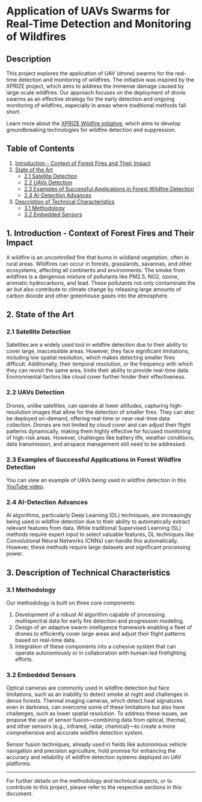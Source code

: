 # Application of UAVs Swarms for Real-Time Detection and Monitoring of Wildfires

## Description

This project explores the application of UAV (drone) swarms for the real-time detection and monitoring of wildfires. The initiative was inspired by the XPRIZE project, which aims to address the immense damage caused by large-scale wildfires. Our approach focuses on the deployment of drone swarms as an effective strategy for the early detection and ongoing monitoring of wildfires, especially in areas where traditional methods fall short.

Learn more about the [XPRIZE Wildfire initiative](https://www.xprize.org/prizes/wildfire), which aims to develop groundbreaking technologies for wildfire detection and suppression.

## Table of Contents

1. [Introduction - Context of Forest Fires and Their Impact](#introduction---context-of-forest-fires-and-their-impact)
2. [State of the Art](#state-of-the-art)
   - [2.1 Satellite Detection](#satellite-detection)
   - [2.2 UAVs Detection](#uavs-detection)
   - [2.3 Examples of Successful Applications in Forest Wildfire Detection](#examples-of-successful-applications-in-forest-wildfire-detection)
   - [2.4 AI-Detection Advances](#ai-detection-advances)
3. [Description of Technical Characteristics](#description-of-technical-characteristics)
   - [3.1 Methodology](#methodology)
   - [3.2 Embedded Sensors](#embedded-sensors)

## 1. Introduction - Context of Forest Fires and Their Impact

A wildfire is an uncontrolled fire that burns in wildland vegetation, often in rural areas. Wildfires can occur in forests, grasslands, savannas, and other ecosystems, affecting all continents and environments. The smoke from wildfires is a dangerous mixture of pollutants like PM2.5, NO2, ozone, aromatic hydrocarbons, and lead. These pollutants not only contaminate the air but also contribute to climate change by releasing large amounts of carbon dioxide and other greenhouse gases into the atmosphere.

## 2. State of the Art

### 2.1 Satellite Detection

Satellites are a widely used tool in wildfire detection due to their ability to cover large, inaccessible areas. However, they face significant limitations, including low spatial resolution, which makes detecting smaller fires difficult. Additionally, their temporal resolution, or the frequency with which they can revisit the same area, limits their ability to provide real-time data. Environmental factors like cloud cover further hinder their effectiveness.

### 2.2 UAVs Detection

Drones, unlike satellites, can operate at lower altitudes, capturing high-resolution images that allow for the detection of smaller fires. They can also be deployed on-demand, offering real-time or near-real-time data collection. Drones are not limited by cloud cover and can adjust their flight patterns dynamically, making them highly effective for focused monitoring of high-risk areas. However, challenges like battery life, weather conditions, data transmission, and airspace management still need to be addressed.

### 2.3 Examples of Successful Applications in Forest Wildfire Detection

You can view an example of UAVs being used in wildfire detection in this [YouTube video](https://www.youtube.com/watch?v=XNF_Sddlgy4).

### 2.4 AI-Detection Advances

AI algorithms, particularly Deep Learning (DL) techniques, are increasingly being used in wildfire detection due to their ability to automatically extract relevant features from data. While traditional Supervised Learning (SL) methods require expert input to select valuable features, DL techniques like Convolutional Neural Networks (CNNs) can handle this automatically. However, these methods require large datasets and significant processing power.

## 3. Description of Technical Characteristics

### 3.1 Methodology

Our methodology is built on three core components:

1. Development of a robust AI algorithm capable of processing multispectral data for early fire detection and progression modeling.
2. Design of an adaptive swarm intelligence framework enabling a fleet of drones to efficiently cover large areas and adjust their flight patterns based on real-time data.
3. Integration of these components into a cohesive system that can operate autonomously or in collaboration with human-led firefighting efforts.

### 3.2 Embedded Sensors

Optical cameras are commonly used in wildfire detection but face limitations, such as an inability to detect smoke at night and challenges in dense forests. Thermal imaging cameras, which detect heat signatures even in darkness, can overcome some of these limitations but also have challenges, such as lower spatial resolution. To address these issues, we propose the use of sensor fusion—combining data from optical, thermal, and other sensors (e.g., infrared, radar, chemical)—to create a more comprehensive and accurate wildfire detection system.

Sensor fusion techniques, already used in fields like autonomous vehicle navigation and precision agriculture, hold promise for enhancing the accuracy and reliability of wildfire detection systems deployed on UAV platforms.

---

For further details on the methodology and technical aspects, or to contribute to this project, please refer to the respective sections in this document.
